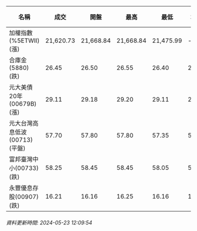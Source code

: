 | 名稱 | 成交 | 開盤 | 最高 | 最低 | 均價 | 成交金額(億) | 昨收 | 漲跌幅 | 漲跌 | 總量 | 昨量 | 振幅 |
| -------- | -------- | -------- | -------- |-------- | -------- | -------- |-------- |-------- |-------- | -------- | -------- |-------- |
|加權指數(%5ETWII) (漲)|21,620.73|21,668.84|21,668.84|21,475.99|-|3,773.13|21,551.83|0.32%|68.90|7,832,709|0|0.89%|
|合庫金(5880) (跌)|26.45|26.50|26.55|26.40|26.45|1.73|26.60|0.56%|0.15|6,554|12,313|0.56%|
|元大美債20年(00679B) (漲)|29.11|29.18|29.20|29.11|29.15|8.11|29.10|0.03%|0.01|27,811|31,995|0.31%|
|元大台灣高息低波(00713) (平盤)|57.70|57.80|57.80|57.35|57.61|2.50|57.70|0.00%|0.00|4,334|4,805|0.78%|
|富邦臺灣中小(00733) (跌)|58.25|58.45|58.45|58.05|58.24|0.808|58.45|0.34%|0.20|1,388|1,845|0.68%|
|永豐優息存股(00907) (跌)|16.21|16.16|16.25|16.16|16.19|0.194|16.28|0.43%|0.07|1,195|1,462|0.55%|
###### 資料更新時間: 2024-05-23 12:09:54